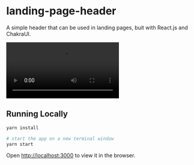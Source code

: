 # landing-page-header
A simple header that can be used in landing pages, buit with React.js and ChakraUI.

![Video 1](video1.mp4)

## Running Locally

```sh
yarn install

# start the app on a new terminal window
yarn start
```

Open [http://localhost:3000](http://localhost:3000) to view it in the browser.

